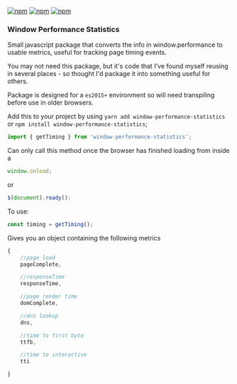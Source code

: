 [![npm](https://img.shields.io/npm/dm/window-performance-statistics.svg)](https://www.npmjs.com/package/window-performance-statistics)
[![npm](https://img.shields.io/npm/dt/window-performance-statistics.svg)](https://www.npmjs.com/package/window-performance-statistics)
[![npm](https://img.shields.io/npm/v/window-performance-statistics.svg)](https://www.npmjs.com/package/window-performance-statistics)

### Window Performance Statistics

Small javascript package that converts the info in window.performance to usable metrics, useful for tracking page timing events. 

You may not need this package, but it's code that I've found myself reusing in several places - so thought I'd package it into something useful for others.

Package is designed for a `es2015+` environment so will need transpiling before use in older browsers.

Add this to your project by using `yarn add window-performance-statistics` or `npm install window-performance-statistics`;

```javascript
import { getTiming } from 'window-performance-statistics';
```


Can only call this method once the browser has finished loading from inside a 
```javascript
window.onload;
``` 
or 

```javascript
$(document).ready();
``` 

To use:

```javascript 
const timing = getTiming();
```

Gives you an object containing the following metrics
```javascript
{
    //page load
    pageComplete,

    //responseTime
    responseTime,

    //page render time
    domComplete,

    //dns lookup
    dns,

    //time to first byte
    ttfb,

    //time to interactive
    tti

}
```
